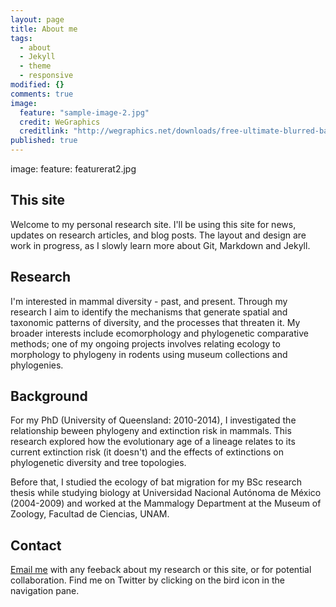 ```yaml
---
layout: page
title: About me
tags: 
  - about
  - Jekyll
  - theme
  - responsive
modified: {}
comments: true
image: 
  feature: "sample-image-2.jpg"
  credit: WeGraphics
  creditlink: "http://wegraphics.net/downloads/free-ultimate-blurred-background-pack/"
published: true
---
```



image: 
  feature: featurerat2.jpg
  
## This site
Welcome to my personal research site. I'll be using this site for news, updates on research articles, and blog posts. The layout and design are work in progress, as I slowly learn more about Git, Markdown and Jekyll. 

## Research

I'm interested in mammal diversity - past, and present. Through my research I aim to identify the mechanisms that generate spatial and taxonomic patterns of diversity, and the processes that threaten it. My broader interests include ecomorphology and phylogenetic comparative methods; one of my ongoing projects involves relating ecology to morphology to phylogeny in rodents using museum collections and phylogenies.  

## Background

For my PhD (University of Queensland: 2010-2014), I investigated the relationship beween phylogeny and extinction risk in mammals. This research explored how the evolutionary age of a lineage relates to its current extinction risk (it doesn't) and the effects of extinctions on phylogenetic diversity and tree topologies.  

Before that, I studied the ecology of bat migration for my BSc research thesis while studying biology at Universidad Nacional Autónoma de México (2004-2009) and worked at the Mammalogy Department at the Museum of Zoology, Facultad de Ciencias, UNAM.


## Contact 

[Email me](mailto:luisd@ciencias.unam.mx) with any feeback about my research or this site, or for potential collaboration. Find me on Twitter by clicking on the bird icon in the navigation pane.
